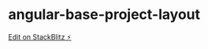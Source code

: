 # angular-base-project-layout

[Edit on StackBlitz ⚡️](https://stackblitz.com/edit/angular-base-project-layout)